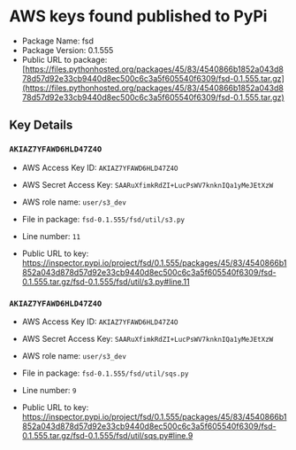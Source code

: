 # AWS keys found published to PyPi

* Package Name: fsd
* Package Version: 0.1.555
* Public URL to package: [https://files.pythonhosted.org/packages/45/83/4540866b1852a043d878d57d92e33cb9440d8ec500c6c3a5f605540f6309/fsd-0.1.555.tar.gz](https://files.pythonhosted.org/packages/45/83/4540866b1852a043d878d57d92e33cb9440d8ec500c6c3a5f605540f6309/fsd-0.1.555.tar.gz)

## Key Details

### `AKIAZ7YFAWD6HLD47Z4O`

* AWS Access Key ID: `AKIAZ7YFAWD6HLD47Z4O`
* AWS Secret Access Key: `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` 
* AWS role name: `user/s3_dev`
* File in package: `fsd-0.1.555/fsd/util/s3.py`
* Line number: `11`

* Public URL to key: https://inspector.pypi.io/project/fsd/0.1.555/packages/45/83/4540866b1852a043d878d57d92e33cb9440d8ec500c6c3a5f605540f6309/fsd-0.1.555.tar.gz/fsd-0.1.555/fsd/util/s3.py#line.11



### `AKIAZ7YFAWD6HLD47Z4O`

* AWS Access Key ID: `AKIAZ7YFAWD6HLD47Z4O`
* AWS Secret Access Key: `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` 
* AWS role name: `user/s3_dev`
* File in package: `fsd-0.1.555/fsd/util/sqs.py`
* Line number: `9`

* Public URL to key: https://inspector.pypi.io/project/fsd/0.1.555/packages/45/83/4540866b1852a043d878d57d92e33cb9440d8ec500c6c3a5f605540f6309/fsd-0.1.555.tar.gz/fsd-0.1.555/fsd/util/sqs.py#line.9


